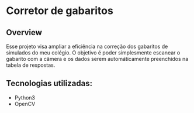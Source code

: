 # Corretor de gabaritos

## Overview
Esse projeto visa ampliar a eficiência na correção dos gabaritos de simulados do meu colégio. O objetivo é poder simplesmente escanear o gabarito com a câmera e os dados serem automáticamente preenchidos na tabela de respostas.

## Tecnologias utilizadas:
<ul>
  <li>Python3</li>
  <li>OpenCV</li>
</ul>
